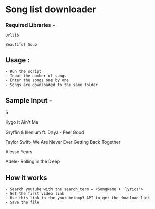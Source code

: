 # Song list downloader

### Required Libraries - 
	
	Urllib
	
	Beautiful Soup

## Usage :
	- Run the script
	- Input the number of songs
	- Enter the songs one by one
	- Songs are downloaded to the same folder

## Sample Input - 

5

Kygo It Ain't Me 

Gryffin & Illenium ft. Daya - Feel Good

Taylor Swift- We Are Never Ever Getting Back Together

Alesso Years

Adele- Rolling in the Deep

## How it works
	- Search youtube with the search_term = <SongName + 'lyrics'>
	- Get the first video link
	- Use this link in the youtubeinmp3 API to get the download link
	- Save the file

